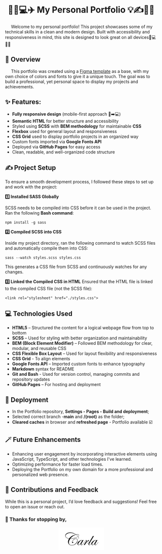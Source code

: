 <h1 align="center">🌟🌐💻✈️ My Personal Portfolio 💡✍️🎨🌟</h1>

&nbsp;&nbsp;&nbsp;&nbsp; Welcome to my personal portfolio! This project showcases some of my technical skills in a clean and modern design. Built with accessibility and responsiveness in mind, this site is designed to look great on all devices📱💻🎨✨

## 📖 Overview

&nbsp;&nbsp;&nbsp;&nbsp; This portfolio was created using a [Figma template](https://www.figma.com/design/GcXrhyHfbBVzSsRHPcTmRh/Curriculum---Web---Student-Portfolio-Template?node-id=3569-356&p=f) as a base, with my own choice of colors and fonts to give it a unique touch. The goal was to build a professional, yet personal space to display my projects and achievements.

## ✨ Features:

-   **Fully responsive design** (mobile-first approach 📱➡️💻)
-   **Semantic HTML** for better structure and accessibility
-   Styled using **SCSS** with **BEM methodology** for maintainable **CSS**
-   **Flexbox** used for general layout and responsiveness
-   **CSS Grid** used to display portfolio projects in an organized way
-   Custom fonts imported via **Google Fonts API**
-   Deployed via **GitHub Pages** for easy access
-   Clean, readable, and well-organized code structure

## ✍️ Project Setup

To ensure a smooth development process, I followed these steps to set up and work with the project:

**1️⃣ Installed SASS Globally**

SCSS needs to be compiled into CSS before it can be used in the project. Ran the following **Bash command**:

```
npm install -g sass
```

**2️⃣ Compiled SCSS into CSS**

Inside my project directory, ran the following command to watch SCSS files and automatically compile them into CSS:

```
sass --watch styles.scss styles.css
```

This generates a CSS file from SCSS and continuously watches for any changes.

**3️⃣ Linked the Compiled CSS in HTML**
Ensured that the HTML file is linked to the compiled CSS file (not the SCSS file):

```
<link rel="stylesheet" href="./styles.css">
```

## 💻 Technologies Used

-   **HTML5** – Structured the content for a logical webpage flow from top to bottom
-   **SCSS** – Used for styling with better organization and maintainability
-   **BEM (Block Element Modifier)** – Followed BEM methodology for clear, modular, and reusable CSS
-   **CSS Flexible Box Layout** – Used for layout flexibility and responsiveness
-   **CSS Grid** - To align elements
-   **Google Fonts API** – Imported custom fonts to enhance typography
-   **Markdown** syntax for README
-   **Git and Bash** - Used for version control, managing commits and repository updates
-   **GitHub Pages** – For hosting and deployment

## 🚀 Deployment

-   In the Portfolio repository, **Settings - Pages - Build and deployment**;
-   Selected correct branch -**main** and **/(root)** as the folder;
-   **Cleared caches** in browser and **refreshed page** - Portfolio available ☑️

## 🪄 Future Enhancements

-   Enhancing user engagement by incorporating interactive elements using JavaScript, TypeScript, and other technologies I've learned.
-   Optimizing performance for faster load times.
-   Deploying the Portfolio on my own domain for a more professional and personalized web presence.

## 🤝 Contributions and Feedback

While this is a personal project, I’d love feedback and suggestions! Feel free to open an issue or reach out.

### 🙏 Thanks for stopping by,

<p align="center"><img src="signature.png" alt="signature" width="150"/></p>

